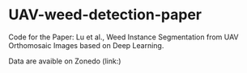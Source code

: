 # UAV-weed-detection-paper
Code for the Paper: Lu et al., Weed Instance Segmentation from UAV Orthomosaic Images based on Deep Learning. 

Data are avaible on Zonedo (link:)
